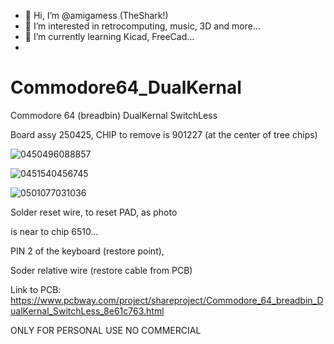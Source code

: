- 👋 Hi, I’m @amigamess (TheShark!)
- 👀 I’m interested in retrocomputing, music, 3D and more...
- 🌱 I’m currently learning Kicad, FreeCad...
- 
# Commodore64_DualKernal
Commodore 64 (breadbin) DualKernal SwitchLess

Board assy 250425, CHIP to remove is 901227 (at the center of tree chips)

![0450496088857](https://github.com/amigamess/Commodore64_DualKernal/assets/82521152/2a71bd56-9a7f-4575-ad6a-24536f6b600d)


![0451540456745](https://github.com/amigamess/Commodore64_DualKernal/assets/82521152/4248305c-02b5-443f-b200-af58cf4c9d36)


![0501077031036](https://github.com/amigamess/Commodore64_DualKernal/assets/82521152/fd2c1307-8db2-4674-8e7a-5740262909d3)


Solder reset wire, to reset PAD, as photo

is near to chip 6510...

PIN 2 of the keyboard (restore point),

Soder relative wire (restore cable from PCB)

Link to PCB: https://www.pcbway.com/project/shareproject/Commodore_64_breadbin_DualKernal_SwitchLess_8e61c763.html

ONLY FOR PERSONAL USE NO COMMERCIAL
